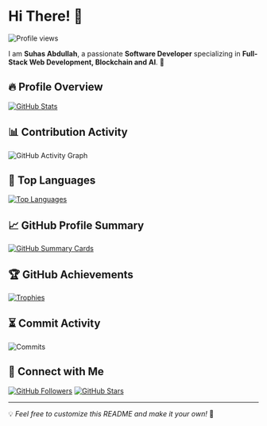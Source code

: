 # Hi There! 👋

![Profile views](https://komarev.com/ghpvc/?username=suhashines&label=Profile%20views&color=0e75b6&style=flat)

I am **Suhas Abdullah**, a passionate **Software Developer** specializing in **Full-Stack Web Development, Blockchain and AI**. 🚀

## 🔥 Profile Overview

[![GitHub Stats](https://github-readme-stats.vercel.app/api?username=suhashines&show_icons=true&theme=dark)](https://github.com/suhashines)

## 📊 Contribution Activity

![GitHub Activity Graph](https://github-readme-activity-graph.cyclic.app/graph?username=suhashines&theme=react-dark)

## 📜 Top Languages

[![Top Languages](https://github-readme-stats.vercel.app/api/top-langs/?username=suhashines&layout=compact&theme=dark)](https://github.com/suhashines)

## 📈 GitHub Profile Summary

[![GitHub Summary Cards](https://github-profile-summary-cards.vercel.app/api/cards/profile-details?username=suhashines&theme=github_dark)](https://github.com/suhashines)

## 🏆 GitHub Achievements

[![Trophies](https://github-profile-trophy.vercel.app/?username=suhashines&theme=darkhub)](https://github.com/suhashines)

## ⏳ Commit Activity

![Commits](https://github-profile-summary-cards.vercel.app/api/cards/productive-time?username=suhashines&theme=github_dark&utcOffset=8)

## 📌 Connect with Me

[![GitHub Followers](https://img.shields.io/github/followers/suhashines?style=social)](https://github.com/suhashines)
[![GitHub Stars](https://img.shields.io/github/stars/suhashines?style=social)](https://github.com/suhashines)

---

💡 *Feel free to customize this README and make it your own!* 🚀

